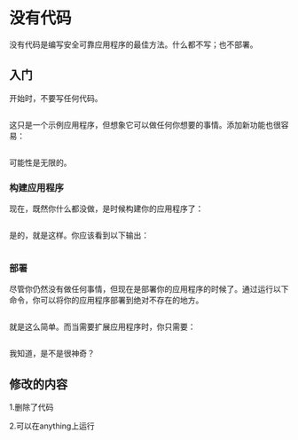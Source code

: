 # 没有代码

没有代码是编写安全可靠应用程序的最佳方法。什么都不写；也不部署。

## 入门

开始时，不要写任何代码。


```

```

这只是一个示例应用程序，但想象它可以做任何你想要的事情。添加新功能也很容易：


```

```

可能性是无限的。

### 构建应用程序

现在，既然你什么都没做，是时候构建你的应用程序了：


```

```

是的，就是这样。你应该看到以下输出：


```

```

### 部署

尽管你仍然没有做任何事情，但现在是部署你的应用程序的时候了。通过运行以下命令，你可以将你的应用程序部署到绝对不存在的地方。


```

```


就是这么简单。而当需要扩展应用程序时，你只需要：


```

```


我知道，是不是很神奇？

## 修改的内容

1.删除了代码

2.可以在anything上运行

